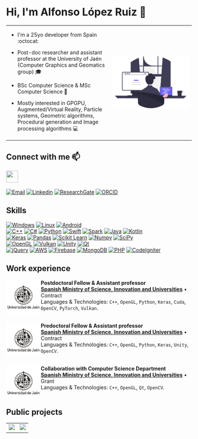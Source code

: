 # Hi, I'm Alfonso López Ruiz :wave:

<table style="border:none!important;">
    <tr>
        <td style="width:50%">
            <p>

- I'm a 25yo developer from Spain :octocat:
        
- Post-doc researcher and assistant professor at the University of Jaén (Computer Graphics and Geomatics group) :mortar_board:

- BSc Computer Science & MSc Computer Science :page_with_curl:

- Mostly interested in GPGPU, Augmented/Virtual Reality, Particle systems, Geometric algorithms, Procedural generation and Image processing algorithms :computer:
            </p>
        </td>
        <td style="width:40%">
            <img src="assets/introduction/programming.png"> 
        </td>
    </tr>
</table>

## Connect with me :mailbox:

<img height="32" width="32" src="https://unpkg.com/simple-icons@v9/icons/gmail.svg" />

[![Email](https://img.shields.io/badge/allopezr@ujaen.es-email_personal-red?style=for-the-badge&logo=gmail&logoColor=white&labelColor=101010)](mailto:allopezr@ujaen.es) [![Linkedin](https://img.shields.io/badge/Alfonso_López_Ruiz-LinkedIn-green?style=for-the-badge&logo=LinkedIn&logoColor=white&labelColor=101010)](https://www.linkedin.com/in/alfonso-l%C3%B3pez-ruiz-7607331b7/) [![ResearchGate](https://img.shields.io/badge/Alfonso_López_Ruiz-ResarchGATE-orange?style=for-the-badge&logo=ResearchGate&logoColor=white&labelColor=101010)](https://www.researchgate.net/profile/Alfonso_Ruiz2) [![ORCID](https://img.shields.io/badge/0000_0003_1423_9496-ORCID-blue?style=for-the-badge&logo=ORCID&logoColor=white&labelColor=101010)](mailto:allopezr@ujaen.es)

## Skills

[![Windows](https://img.shields.io/badge/Windows-999999?style=for-the-badge&logo=windows&logoColor=white&labelColor=101010)]()
[![Linux](https://img.shields.io/badge/Linux-FA7343?style=for-the-badge&logo=linux&logoColor=white&labelColor=101010)]()
[![Android](https://img.shields.io/badge/Android-1575F9?style=for-the-badge&logo=android&logoColor=white&labelColor=101010)]()
</br>
[![C++](https://img.shields.io/badge/C++-FA7343?style=for-the-badge&logo=cplusplus&logoColor=white&labelColor=101010)]()
[![C#](https://img.shields.io/badge/C_Sharp-orange?style=for-the-badge&logo=cplusplus&logoColor=white&labelColor=101010)]()
[![Python](https://img.shields.io/badge/Python-1575F9?style=for-the-badge&logo=csharp&logoColor=white&labelColor=101010)]()
[![Swift](https://img.shields.io/badge/Swift-green?style=for-the-badge&logo=swift&logoColor=white&labelColor=101010)]()
[![Spark](https://img.shields.io/badge/Spark-purple?style=for-the-badge&logo=apachespark&logoColor=white&labelColor=101010)]()
[![Java](https://img.shields.io/badge/Java-007396?style=for-the-badge&logo=java&logoColor=white&labelColor=101010)]()
[![Kotlin](https://img.shields.io/badge/Kotlin-0095D5?style=for-the-badge&logo=kotlin&logoColor=white&labelColor=101010)]()
</br>
[![Keras](https://img.shields.io/badge/Keras-green?style=for-the-badge&logo=keras&logoColor=white&labelColor=101010)]()
[![Pandas](https://img.shields.io/badge/Pandas-pink?style=for-the-badge&logo=pandas&logoColor=white&labelColor=101010)]()
[![Scikit Learn](https://img.shields.io/badge/Scikit_Learn-007396?style=for-the-badge&logo=scikitlearn&logoColor=white&labelColor=101010)]()
[![Numpy](https://img.shields.io/badge/Numpy-0095D5?style=for-the-badge&logo=numpy&logoColor=white&labelColor=101010)]()
[![SciPy](https://img.shields.io/badge/SciPy-olive?style=for-the-badge&logo=scipy&logoColor=white&labelColor=101010)]()
</br>
[![OpenGL](https://img.shields.io/badge/OpenGL-999999?style=for-the-badge&logo=OpenGL&logoColor=white&labelColor=101010)]()
[![Vulkan](https://img.shields.io/badge/Vulkan-999999?style=for-the-badge&logo=vulkan&logoColor=white&labelColor=101010)]()
[![Unity](https://img.shields.io/badge/Unity-3DDC84?style=for-the-badge&logo=unity&logoColor=white&labelColor=101010)]()
[![Qt](https://img.shields.io/badge/Qt-yellow?style=for-the-badge&logo=qt&logoColor=white&labelColor=101010)]()
</br>
[![jQuery](https://img.shields.io/badge/jQuery-F7DF1E?style=for-the-badge&logo=jquery&logoColor=white&labelColor=101010)]()
[![AWS](https://img.shields.io/badge/AWS-232F3E?style=for-the-badge&logo=amazon-aws&logoColor=white&labelColor=101010)]()
[![Firebase](https://img.shields.io/badge/Firebase-FFCA28?style=for-the-badge&logo=firebase&logoColor=white&labelColor=101010)]()
[![MongoDB](https://img.shields.io/badge/MongoDB-47A248?style=for-the-badge&logo=mongodb&logoColor=white&labelColor=101010)]()
[![PHP](https://img.shields.io/badge/PHP-FFCA28?style=for-the-badge&logo=php&logoColor=white&labelColor=101010)]()
[![CodeIgniter](https://img.shields.io/badge/CodeIgniter-47A248?style=for-the-badge&logo=codeigniter&logoColor=white&labelColor=101010)]()
</br>

## Work experience

[<img align="left" height="94px" width="94px" alt="University of Jaén" src="Assets/Media/Uja.png"/>](https://ujaen.es)

**Postdoctoral Fellow & Assistant professor** \
[**Spanish Ministry of Science, Innovation and Universities**](https://ujaen.es) • Contract \
Languages & Technologies: `C++`, `OpenGL`, `Python`, `Keras`, `Cuda`, `OpenCV`, `PyTorch`, `Vulkan`. \
<br/>

[<img align="left" height="94px" width="94px" alt="University of Jaén" src="Assets/Media/Uja.png"/>](https://ujaen.es)

**Predoctoral Fellow & Assistant professor** \
[**Spanish Ministry of Science, Innovation and Universities**](https://ujaen.es) • Contract \
Languages & Technologies: `C++`, `OpenGL`, `Python`, `Keras`, `Unity`, `OpenCV`. \
<br/>

[<img align="left" height="94px" width="94px" alt="University of Jaén" src="Assets/Media/Uja.png"/>](https://ujaen.es)

**Collaboration with Computer Science Department** \
[**Spanish Ministry of Science, Innovation and Universities**](https://ujaen.es) • Grant \
Languages & Technologies: `C++`, `OpenGL`, `Qt`, `OpenCV`. \
<br/>

## Public projects

<table>
    <tr>
        <td style="width:50%">
            <img src="https://github-readme-stats.vercel.app/api?username=AlfonsoLRz&bg_color=30,e96443,904e95&title_color=fff&text_color=fff" height=200>
        </td>
        <td  style="width:50%">
            <img src="https://github-readme-stats.vercel.app/api/top-langs/?username=AlfonsoLRz&bg_color=30,e96443,904e95&title_color=fff&text_color=fff&layout=donut&rank_icon=github" height=195>
        </td>
    </tr>
</table>

<!-- ### Pinned repositories

<table style="width:100%">
<tr>
    <td>
        <a href="https://github.com/AlfonsoLRz/AG2223"><img align="center" src="https://github-readme-stats.vercel.app/api/pin/?username=AlfonsoLRz&repo=AG2223&theme=nord" alt="Algoritmos Geometricos" /></a>
    </td>
    <td>
        <a href="https://github.com/AlfonsoLRz/ScopusPlot"><img align="center" src="https://github-readme-stats.vercel.app/api/pin/?username=AlfonsoLRz&repo=ScopusPlot&theme=nord" alt="ScopusPlot"/></a>
    </td>
</tr>
<tr>
    <td>
        <a href="https://github.com/AlfonsoLRz/PointCloudRendering"><img align="center" src="https://github-readme-stats.vercel.app/api/pin/?username=AlfonsoLRz&repo=PointCloudRendering&theme=nord" alt="Point Cloud Rendering" /></a>
    </td>
    <td>
        <a href="https://github.com/AlfonsoLRz/TIFF2JPEG"><img align="center" src="https://github-readme-stats.vercel.app/api/pin/?username=AlfonsoLRz&repo=TIFF2JPEG&theme=nord" alt="TIFF2JPEG"/></a>
    </td>
</tr>
<tr>
    <td>
        <a href="https://github.com/AlfonsoLRz/brdf_viewer"><img align="center" src="https://github-readme-stats.vercel.app/api/pin/?username=AlfonsoLRz&repo=brdf_viewer&theme=nord" alt="BRDF Viewer" /></a>
    </td>
    <td>
        <a href="https://github.com/SensorLaboratory/SensorLaboratory.github.io"><img align="center" src="https://github-readme-stats.vercel.app/api/pin/?username=SensorLaboratory&repo=SensorLaboratory.github.io&theme=nord" alt="Sensor laboratory"/></a>
    </td>
</tr>
</table> -->



